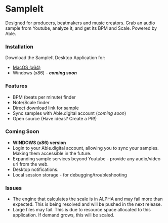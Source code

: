 # SampleIt

Designed for producers, beatmakers and music creators. Grab an audio sample from Youtube, analyze it, and get its BPM and Scale. Powered by Able.

### Installation
Download the SampleIt Desktop Application for:

* [MacOS (x64)](https://able.sfo2.digitaloceanspaces.com/SampleIt-darwin-x64-1.0.0.zip)
* Windows (x86) - ***coming soon***

### Features
 * BPM (beats per minute) finder
 * Note/Scale finder
 * Direct download link for sample
 * Sync samples with Able.digital account  (*coming soon*)
 * Open source (Have ideas? Create a PR!)

 ### Coming Soon
 * **WINDOWS (x86) version**
 * Login to your Able.digital account, allowing you to sync your samples. Making them accessible in the future.
 * Expanding sample services beyond Youtube - provide any audio/video url from the web.
 * Desktop notifications.
 * Local session storage - for debugging/troubleshooting
 
 ### Issues
 * The engine that calculates the scale is in ALPHA and may fail more than expected. This is being resolved and will be pushed in the next release.
 * Large files may fail. This is due to resource space allocated to this application. If demand grows, this will be scaled.
